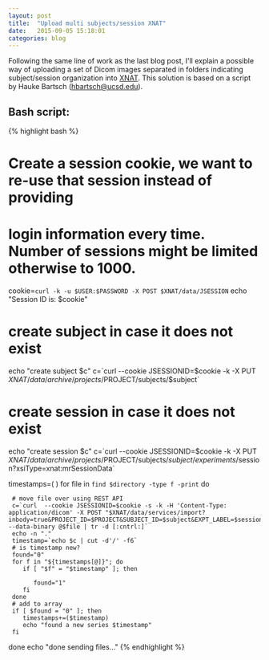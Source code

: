 ```yaml
---
layout: post
title:  "Upload multi subjects/session XNAT"
date:   2015-09-05 15:18:01 
categories: blog
---
```


Following the same line of work as the last blog post, I'll explain a possible way of uploading a set of Dicom images separated in folders indicating subject/session organization into [XNAT][xnat-site]. This solution is based on a script by Hauke Bartsch (hbartsch@ucsd.edu).

## Bash script:
{% highlight bash %}
# Create a session cookie, we want to re-use that session instead of providing
# login information every time. Number of sessions might be limited otherwise to 1000.
cookie=`curl -k -u $USER:$PASSWORD -X POST $XNAT/data/JSESSION`
echo "Session ID is: $cookie"

# create subject in case it does not exist
echo "create subject $c"
c=`curl --cookie JSESSIONID=$cookie -k -X PUT $XNAT/data/archive/projects/$PROJECT/subjects/$subject`
# create session in case it does not exist
echo "create session $c"
c=`curl --cookie JSESSIONID=$cookie -k -X PUT $XNAT/data/archive/projects/$PROJECT/subjects/$subject/experiments/$session?xsiType=xnat:mrSessionData`

timestamps=( )
for file in `find $directory -type f -print`
do 

     # move file over using REST API
     c=`curl  --cookie JSESSIONID=$cookie -s -k -H 'Content-Type: application/dicom' -X POST "$XNAT/data/services/import?inbody=true&PROJECT_ID=$PROJECT&SUBJECT_ID=$subject&EXPT_LABEL=$session&prearchive=true&overwrite=append&format=DICOM&content=T1_RAW" --data-binary @$file | tr -d [:cntrl:]`
     echo -n "."
     timestamp=`echo $c | cut -d'/' -f6`
     # is timestamp new?
     found="0"
     for f in "${timestamps[@]}"; do
        if [ "$f" = "$timestamp" ]; then

           found="1"
        fi
     done
     # add to array
     if [ $found = "0" ]; then
        timestamps+=($timestamp)
        echo "found a new series $timestamp"
     fi

done
echo "done sending files..."
{% endhighlight %}

[jekyll-gh]: https://github.com/mojombo/jekyll
[jekyll]:    http://jekyllrb.com
[xnat-site]: http://www.xnat.org/
[xnat-rest]: https://wiki.xnat.org/display/XNAT16/Using+the+XNAT+REST+API
